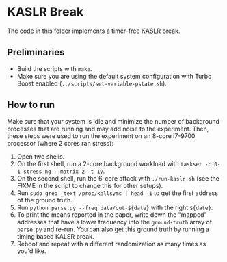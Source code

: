 # KASLR Break

The code in this folder implements a timer-free KASLR break.

## Preliminaries

- Build the scripts with `make`.
- Make sure you are using the default system configuration with Turbo Boost enabled (`../scripts/set-variable-pstate.sh`).

## How to run

Make sure that your system is idle and minimize the number of background processes that are running and may add noise to the experiment.
Then, these steps were used to run the experiment on an 8-core i7-9700 processor (where 2 cores ran stress):

1. Open two shells.
2. On the first shell, run a 2-core background workload with `taskset -c 0-1 stress-ng --matrix 2 -t 1y`.
3. On the second shell, run the 6-core attack with `./run-kaslr.sh` (see the FIXME in the script to change this for other setups).
4. Run `sudo grep _text /proc/kallsyms | head -1` to get the first address of the ground truth.
5. Run `python parse.py --freq data/out-${date}` with the right `${date}`.
6. To print the means reported in the paper, write down the "mapped" addresses that have a lower frequency into the `ground-truth` array of `parse.py` and re-run. You can also get this ground truth by running a timing based KALSR break.
7. Reboot and repeat with a different randomization as many times as you'd like.